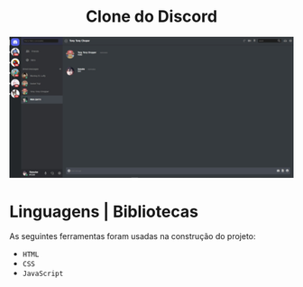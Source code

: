 <h1 align="center">
    Clone do Discord
</h1>


<p align="center">
    <img src="Assets/imgReadme.jpeg"/>
</p>

<p>
    
</p>

# Linguagens | Bibliotecas 
As seguintes ferramentas foram usadas na construção do projeto:

- `HTML`
- `CSS`
- `JavaScript`
    
    

